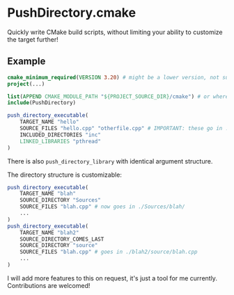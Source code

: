 # PushDirectory.cmake

Quickly write CMake build scripts, without limiting your ability to customize the target further!

## Example

```cmake
cmake_minimum_required(VERSION 3.20) # might be a lower version, not sure right now
project(...)

list(APPEND CMAKE_MODULE_PATH "${PROJECT_SOURCE_DIR}/cmake") # or wherever you stored PushDirectory.cmake
include(PushDirectory)

push_directory_executable(
    TARGET_NAME "hello"
    SOURCE_FILES "hello.cpp" "otherfile.cpp" # IMPORTANT: these go in ./src/hello/
    INCLUDED_DIRECTORIES "inc"
    LINKED_LIBRARIES "pthread"
)
```
There is also `push_directory_library` with identical argument structure.

The directory structure is customizable:
```cmake
push_directory_executable(
    TARGET_NAME "blah"
    SOURCE_DIRECTORY "Sources"
    SOURCE_FILES "blah.cpp" # now goes in ./Sources/blah/
    ...
)
push_directory_executable(
    TARGET_NAME "blah2"
    SOURCE_DIRECTORY_COMES_LAST
    SOURCE_DIRECTORY "source"
    SOURCE_FILES "blah.cpp" # goes in ./blah2/source/blah.cpp
    ...
)
```

I will add more features to this on request, it's just a tool for me currently. Contributions are welcomed!

